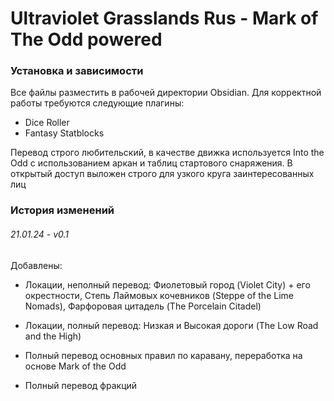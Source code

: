 # Ultraviolet Grasslands Rus - Mark of The Odd powered
### Установка и зависимости
Все файлы разместить в рабочей директории Obsidian. Для корректной работы требуются следующие плагины:
- Dice Roller
- Fantasy Statblocks

Перевод строго любительский, в качестве движка используется Into the Odd с использованием аркан и таблиц стартового снаряжения. В открытый доступ выложен строго для узкого круга заинтересованных лиц 
### История изменений
###### 21.01.24  - v0.1
Добавлены: 
- Локации, неполный перевод: Фиолетовый город (Violet City) + его окрестности, Степь Лаймовых кочевников (Steppe of the Lime Nomads), Фарфоровая цитадель (The Porcelain Citadel)

- Локации, полный перевод: Низкая и Высокая дороги (The Low Road and the High)

- Полный перевод основных правил по каравану, переработка на основе Mark of the Odd 

- Полный перевод фракций
